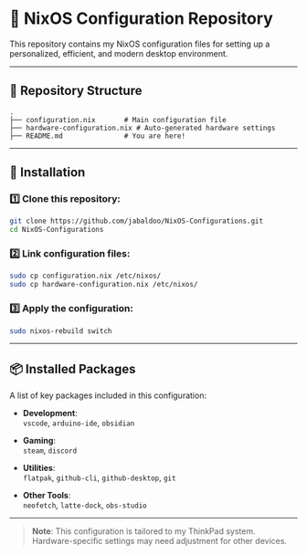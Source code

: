 # 🐧 NixOS Configuration Repository

This repository contains my NixOS configuration files for setting up a personalized, efficient, and modern desktop environment.

---

## 📂 Repository Structure  
```plaintext
.
├── configuration.nix       # Main configuration file
├── hardware-configuration.nix # Auto-generated hardware settings
├── README.md               # You are here!
```

---

## 💾 Installation  

### 1️⃣ Clone this repository:  
```bash
git clone https://github.com/jabaldoo/NixOS-Configurations.git
cd NixOS-Configurations
```

### 2️⃣ Link configuration files:  
```bash
sudo cp configuration.nix /etc/nixos/
sudo cp hardware-configuration.nix /etc/nixos/
```

### 3️⃣ Apply the configuration:  
```bash
sudo nixos-rebuild switch
```

---

## 📦 Installed Packages  
A list of key packages included in this configuration:  

- **Development**:  
  `vscode`, `arduino-ide`, `obsidian`  

- **Gaming**:  
  `steam`, `discord`  

- **Utilities**:  
  `flatpak`, `github-cli`, `github-desktop`, `git`  

- **Other Tools**:  
  `neofetch`, `latte-dock`, `obs-studio`  

---

> **Note**: This configuration is tailored to my ThinkPad system. Hardware-specific settings may need adjustment for other devices.
